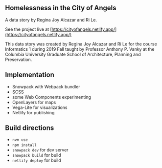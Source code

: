 Homelessness in the City of Angels
----
A data story by Regina Joy Alcazar and Ri Le.

See the project live at [https://cityofangels.netlify.app/](https://cityofangels.netlify.app/)

This data story was created by Regina Joy Alcazar and Ri Le for the course Informatics 1 during 2019 Fall taught by Professor Anthony P. Vanky at the Columbia University Graduate School of Architecture, Planning and Preservation.

## Implementation

- Snowpack with Webpack bundler
- SCSS
- some Web Components experimenting
- OpenLayers for maps
- Vega-Lite for visualizations
- Netlify for publishing

## Build directions
- `nvm use`
- `npm install`
- `snowpack dev` for dev server
- `snowpack build` for build
- `netlify deploy` for build